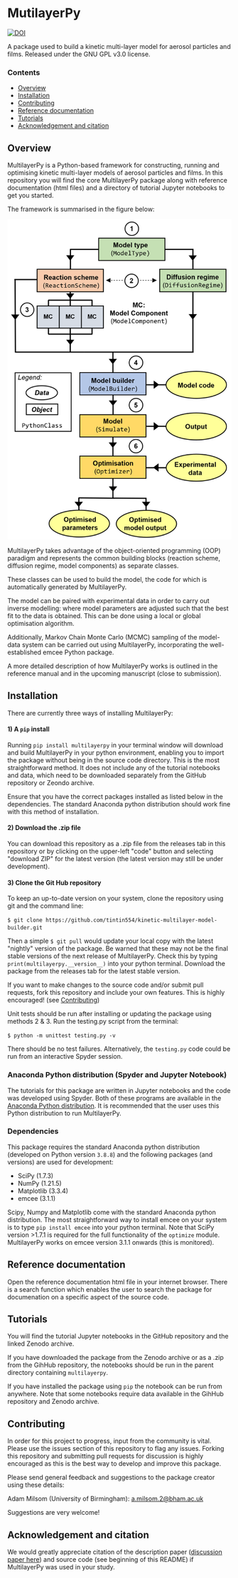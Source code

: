 # MutilayerPy

[![DOI](https://zenodo.org/badge/DOI/10.5281/zenodo.6411188.svg)](https://doi.org/10.5281/zenodo.6411188)

 A package used to build a kinetic multi-layer model for aerosol particles and films. Released under the GNU GPL v3.0 license.

### Contents
- [Overview](#overview)
- [Installation](#installation)
- [Contributing](#contributing)
- [Reference documentation](#reference-documentation)
- [Tutorials](#tutorials) 
- [Acknowledgement and citation](#acknowledgement-and-citation)

## Overview
MultilayerPy is a Python-based framework for constructing, running and optimising kinetic multi-layer models of aerosol particles and films.
In this repository you will find the core MultilayerPy package along with reference documentation (html files) and a directory of tutorial Jupyter notebooks to get you started. 

The framework is summarised in the figure below:

![image](summary_fig.png)

MultilayerPy takes advantage of the object-oriented programming (OOP) paradigm and represents the common building blocks (reaction scheme, diffusion regime, model components) as separate classes.

These classes can be used to build the model, the code for which is automatically generated by MultilayerPy. 

The model can be paired with experimental data in order to carry out inverse modelling: where model parameters are adjusted such that the best fit to the data is obtained. This can be done using a local or global optimisation algorithm.

Additionally, Markov Chain Monte Carlo (MCMC) sampling of the model-data system can be carried out using MultilayerPy, incorporating the well-established emcee Python package. 

A more detailed description of how MultilayerPy works is outlined in the reference manual and in the upcoming manuscript (close to submission). 

## Installation
There are currently three ways of installing MultilayerPy:

#### 1) A `pip` install
Running `pip install multilayerpy` in your terminal window will download and build MultilayerPy in your python environment, enabling you to import the package without being in the source code directory. This is the most straightforward method. It does not include any of the tutorial notebooks and data, which need to be downloaded separately from the GitHub repository or Zeondo archive. 

Ensure that you have the correct packages installed as listed below in the dependencies. The standard Anaconda python distribution should work fine with this method of installation. 

#### 2) Download the .zip file
You can download this repository as a .zip file from the releases tab in this repository or by clicking on the upper-left "code" button and selecting "download ZIP" for the latest version (the latest version may still be under development). 

#### 3) Clone the Git Hub repository
To keep an up-to-date version on your system, clone the repository using git and the command line:

`$ git clone https://github.com/tintin554/kinetic-multilayer-model-builder.git`

Then a simple `$ git pull` would update your local copy with the latest "nightly" version of the package. 
Be warned that these may not be the final stable versions of the next release of MultilayerPy. Check this by typing `print(multilayerpy.__version__)` into your python terminal.
Download the package from the releases tab for the latest stable version. 

If you want to make changes to the source code and/or submit pull requests, fork this repository and include your own features. This is highly encouraged! (see [Contributing](#contributing))

Unit tests should be run after installing or updating the package using methods 2 & 3. Run the testing.py script from the terminal: 

`$ python -m unittest testing.py -v`

There should be no test failures. Alternatively, the `testing.py` code could be run from an interactive Spyder session. 

### Anaconda Python distribution (Spyder and Jupyter Notebook)

The tutorials for this package are written in Jupyter notebooks and the code was developed using Spyder. Both of these programs are available in the [Anaconda Python distribution](https://www.anaconda.com/products/distribution). It is recommended that the user uses this Python distribution to run MultilayerPy.

### Dependencies
This package requires the standard Anaconda python distribution (developed on Python version `3.8.8`) and the following packages (and versions) are used for development:
- SciPy (1.7.3) 
- NumPy (1.21.5)
- Matplotlib (3.3.4)
- emcee (3.1.1)

Scipy, Numpy and Matplotlib come with the standard Anaconda python distribution. The most straightforward way to install emcee on your system is to type `pip install emcee` into your python terminal. Note that SciPy version >1.7.1 is required for the full functionality of the `optimize` module.
MultilayerPy works on emcee version 3.1.1 onwards (this is monitored). 

## Reference documentation
Open the reference documentation html file in your internet browser. There is a search function which enables the user to search the package for documenation on a specific aspect of the source code. 

## Tutorials
You will find the tutorial Jupyter notebooks in the GitHub repository and the linked Zenodo archive. 

If you have downloaded the package from the Zenodo archive or as a .zip from the GihHub repository, the notebooks should be run in the parent directory containing `multilayerpy`. 

If you have installed the package using `pip` the notebook can be run from anywhere. Note that some notebooks require data available in the GihHub repository and Zenodo archive. 

## Contributing
In order for this project to progress, input from the community is vital. Please use the issues section of this repository to flag any issues. Forking this repository and submitting pull requests for discussion is highly encouraged as this is the best way to develop and improve this package. 

Please send general feedback and suggestions to the package creator using these details:

Adam Milsom (University of Birmingham): a.milsom.2@bham.ac.uk

Suggestions are very welcome!

## Acknowledgement and citation
We would greatly appreciate citation of the description paper ([discussion paper here](https://doi.org/10.5194/egusphere-2022-143)) and source code (see beginning of this README) if MultilayerPy was used in your study. 